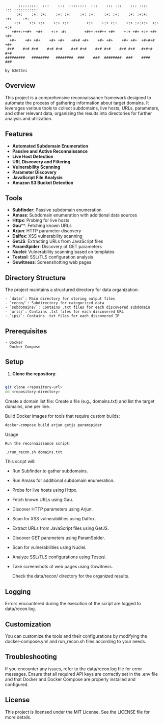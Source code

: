 ```


      :::::::::  :::    :::  ::::::::  :::    ::: :::    ::: ::::    ::: ::::::::::: 
     :+:    :+: :+:    :+: :+:    :+: :+:    :+: :+:    :+: :+:+:   :+:     :+:      
    +:+    +:+ +:+    +:+ +:+        +:+    +:+ +:+    +:+ :+:+:+  +:+     +:+       
   +#++:++#+  +#+    +:+ :#:        +#++:++#++ +#+    +:+ +#+ +:+ +#+     +#+        
  +#+    +#+ +#+    +#+ +#+   +#+# +#+    +#+ +#+    +#+ +#+  +#+#+#     +#+         
 #+#    #+# #+#    #+# #+#    #+# #+#    #+# #+#    #+# #+#   #+#+#     #+#          
#########   ########   ########  ###    ###  ########  ###    ####     ###           

by b3mt3vi

```

## Overview

This project is a comprehensive reconnaissance framework designed to automate the process of gathering information about target domains. It leverages various tools to collect subdomains, live hosts, URLs, parameters, and other relevant data, organizing the results into directories for further analysis and utilization.

## Features

- **Automated Subdomain Enumeration**
- **Passive and Active Reconnaissance**
- **Live Host Detection**
- **URL Discovery and Filtering**
- **Vulnerability Scanning**
- **Parameter Discovery**
- **JavaScript File Analysis**
- **Amazon S3 Bucket Detection**

## Tools 

- **Subfinder**: Passive subdomain enumeration
- **Amass**: Subdomain enumeration with additional data sources
- **Httpx**: Probing for live hosts
- **Gau****: Fetching known URLs
- **Arjun**: HTTP parameter discovery
- **Dalfox**: XSS vulnerability scanning
- **GetJS**: Extracting URLs from JavaScript files
- **ParamSpider**: Discovery of GET parameters
- **Nuclei**: Vulnerability scanning based on templates
- **Testssl**: SSL/TLS configuration analysis
- **Gowitness**: Screenshotting web pages

## Directory Structure

The project maintains a structured directory for data organization:

    - `data/`: Main directory for storing output files
    - `recon/`: Subdirectory for categorized data
    - `subdomains/`: Contains .txt files for each discovered subdomain
    - `urls/`: Contains .txt files for each discovered URL
    - `ips/`: Contains .txt files for each discovered IP

## Prerequisites

    - Docker
    - Docker Compose

## Setup

1. **Clone the repository**:

```bash

git clone <repository-url>
cd <repository-directory>

```
   
Create a domain list file:
Create a file (e.g., domains.txt) and list the target domains, one per line.

Build Docker images for tools that require custom builds:

```bash
docker-compose build arjun getjs paramspider
```

Usage

    Run the reconnaissance script:

```bash
./run_recon.sh domains.txt
```

This script will:
- Run Subfinder to gather subdomains.
- Run Amass for additional subdomain enumeration.
- Probe for live hosts using Httpx.
- Fetch known URLs using Gau.
- Discover HTTP parameters using Arjun.
- Scan for XSS vulnerabilities using Dalfox.
- Extract URLs from JavaScript files using GetJS.
- Discover GET parameters using ParamSpider.
- Scan for vulnerabilities using Nuclei.
- Analyze SSL/TLS configurations using Testssl.
- Take screenshots of web pages using Gowitness.

    Check the data/recon/ directory for the organized results.

## Logging

Errors encountered during the execution of the script are logged to data/recon.log.

## Customization

You can customize the tools and their configurations by modifying the docker-compose.yml and run_recon.sh files according to your needs.

## Troubleshooting

If you encounter any issues, refer to the data/recon.log file for error messages. Ensure that all required API keys are correctly set in the .env file and that Docker and Docker Compose are properly installed and configured.
## License

This project is licensed under the MIT License. See the LICENSE file for more details.
